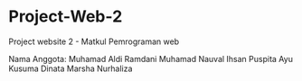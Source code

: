# Project-Web-2
Project website 2 - Matkul Pemrograman web

Nama Anggota:
Muhamad Aldi Ramdani
Muhamad Nauval Ihsan
Puspita Ayu Kusuma Dinata
Marsha Nurhaliza
